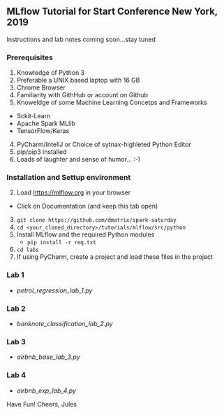 
## MLflow Tutorial for Start Conference New York, 2019

Instructions and lab notes coming soon...stay tuned

### Prerequisites 
1. Knowledge of Python 3
2. Preferable a UNIX based laptop with 16 GB
3. Chrome Browser
4. Familiarity with GithHub or account on Github
3. Knoweldge of some Machine Learning Concetps and Frameworks 
 * Sckit-Learn
 * Apache Spark MLlib
 * TensorFlow/Keras
4. PyCharm/IntellJ or Choice of sytnax-highleted Python Editor
5. pip/pip3 installed
6. Loads of laughter and sense of humor... :-)


### Installation and Settup environment

2. Load https://mlflow.org in your browser
 * Click on Documentation (and keep this tab open)
3. `git clone https://github.com/dmatrix/spark-saturday`
4. `cd <your_cloned_directory>/tutorials/mlflow/src/python`
5. Install MLflow and the required Python modules 
    * `pip install -r req.txt`
6. `cd labs`
7. If using PyCharm, create a project and load these files in the project

### Lab 1 
 * _petrol_regression_lab_1.py_
### Lab 2 
 * _banknote_classification_lab_2.py_
### Lab 3
 * _airbnb_base_lab_3.py_
### Lab 4
 * _airbnb_exp_lab_4.py_


Have Fun!
Cheers,
Jules
